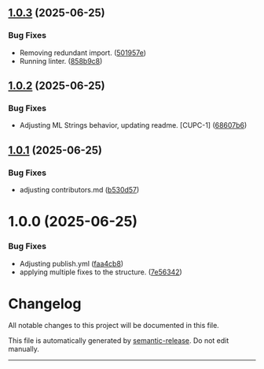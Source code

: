 ## [1.0.3](https://github.com/MiroslavRusev/cuppet-core/compare/v1.0.2...v1.0.3) (2025-06-25)


### Bug Fixes

* Removing redundant import. ([501957e](https://github.com/MiroslavRusev/cuppet-core/commit/501957e27efe375123bb6dc5f1448327ce6b999e))
* Running linter. ([858b9c8](https://github.com/MiroslavRusev/cuppet-core/commit/858b9c8b8f003c443c0b4363d5bd56a67a2a2efb))

## [1.0.2](https://github.com/MiroslavRusev/cuppet-core/compare/v1.0.1...v1.0.2) (2025-06-25)


### Bug Fixes

* Adjusting ML Strings behavior, updating readme. [CUPC-1] ([68607b6](https://github.com/MiroslavRusev/cuppet-core/commit/68607b610d845c03ffc1ba469cf6d8d8de104563))

## [1.0.1](https://github.com/MiroslavRusev/cuppet-core/compare/v1.0.0...v1.0.1) (2025-06-25)


### Bug Fixes

* adjusting contributors.md ([b530d57](https://github.com/MiroslavRusev/cuppet-core/commit/b530d57fb26f11ff14213926ede2462d8c0d858b))

# 1.0.0 (2025-06-25)


### Bug Fixes

* Adjusting publish.yml ([faa4cb8](https://github.com/MiroslavRusev/cuppet-core/commit/faa4cb8b0531cb75f09678e8a5d8bc66e2f2f70b))
* applying multiple fixes to the structure. ([7e56342](https://github.com/MiroslavRusev/cuppet-core/commit/7e56342f5a3b04a58f8e355e2148611d19596a27))

# Changelog

All notable changes to this project will be documented in this file.

This file is automatically generated by [semantic-release](https://github.com/semantic-release/semantic-release). Do not edit manually.

---
